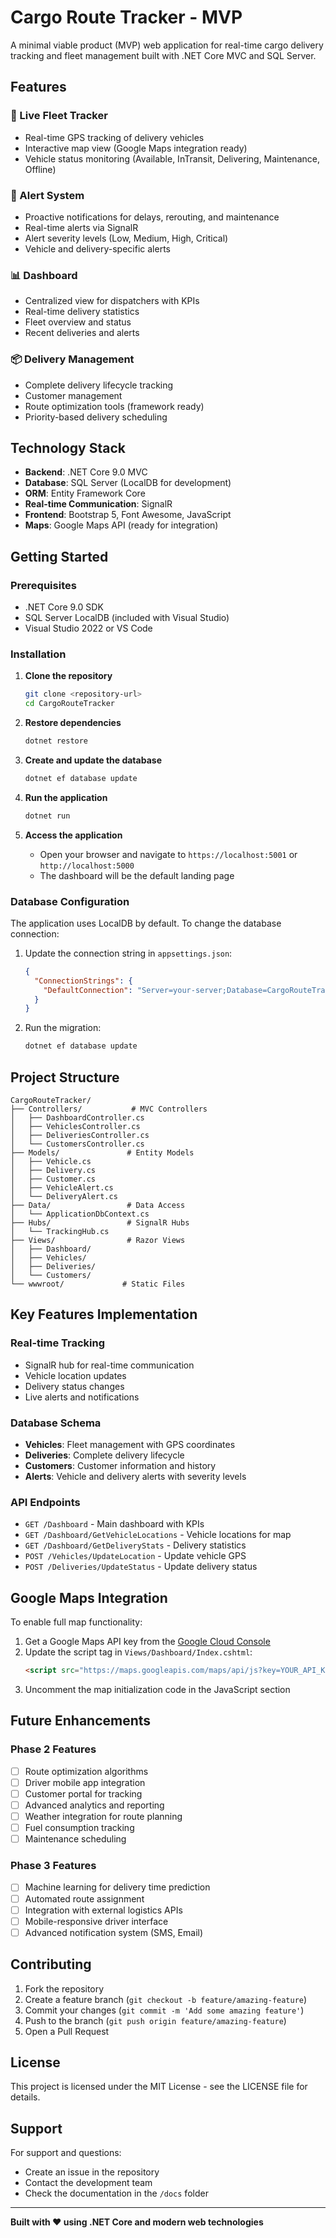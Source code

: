 # Cargo Route Tracker - MVP

A minimal viable product (MVP) web application for real-time cargo delivery tracking and fleet management built with .NET Core MVC and SQL Server.

## Features

### 🚛 Live Fleet Tracker
- Real-time GPS tracking of delivery vehicles
- Interactive map view (Google Maps integration ready)
- Vehicle status monitoring (Available, InTransit, Delivering, Maintenance, Offline)

### 🚨 Alert System
- Proactive notifications for delays, rerouting, and maintenance
- Real-time alerts via SignalR
- Alert severity levels (Low, Medium, High, Critical)
- Vehicle and delivery-specific alerts

### 📊 Dashboard
- Centralized view for dispatchers with KPIs
- Real-time delivery statistics
- Fleet overview and status
- Recent deliveries and alerts

### 📦 Delivery Management
- Complete delivery lifecycle tracking
- Customer management
- Route optimization tools (framework ready)
- Priority-based delivery scheduling

## Technology Stack

- **Backend**: .NET Core 9.0 MVC
- **Database**: SQL Server (LocalDB for development)
- **ORM**: Entity Framework Core
- **Real-time Communication**: SignalR
- **Frontend**: Bootstrap 5, Font Awesome, JavaScript
- **Maps**: Google Maps API (ready for integration)

## Getting Started

### Prerequisites

- .NET Core 9.0 SDK
- SQL Server LocalDB (included with Visual Studio)
- Visual Studio 2022 or VS Code

### Installation

1. **Clone the repository**
   ```bash
   git clone <repository-url>
   cd CargoRouteTracker
   ```

2. **Restore dependencies**
   ```bash
   dotnet restore
   ```

3. **Create and update the database**
   ```bash
   dotnet ef database update
   ```

4. **Run the application**
   ```bash
   dotnet run
   ```

5. **Access the application**
   - Open your browser and navigate to `https://localhost:5001` or `http://localhost:5000`
   - The dashboard will be the default landing page

### Database Configuration

The application uses LocalDB by default. To change the database connection:

1. Update the connection string in `appsettings.json`:
   ```json
   {
     "ConnectionStrings": {
       "DefaultConnection": "Server=your-server;Database=CargoRouteTracker;Trusted_Connection=true;MultipleActiveResultSets=true"
     }
   }
   ```

2. Run the migration:
   ```bash
   dotnet ef database update
   ```

## Project Structure

```
CargoRouteTracker/
├── Controllers/           # MVC Controllers
│   ├── DashboardController.cs
│   ├── VehiclesController.cs
│   ├── DeliveriesController.cs
│   └── CustomersController.cs
├── Models/               # Entity Models
│   ├── Vehicle.cs
│   ├── Delivery.cs
│   ├── Customer.cs
│   ├── VehicleAlert.cs
│   └── DeliveryAlert.cs
├── Data/                 # Data Access
│   └── ApplicationDbContext.cs
├── Hubs/                 # SignalR Hubs
│   └── TrackingHub.cs
├── Views/                # Razor Views
│   ├── Dashboard/
│   ├── Vehicles/
│   ├── Deliveries/
│   └── Customers/
└── wwwroot/             # Static Files
```

## Key Features Implementation

### Real-time Tracking
- SignalR hub for real-time communication
- Vehicle location updates
- Delivery status changes
- Live alerts and notifications

### Database Schema
- **Vehicles**: Fleet management with GPS coordinates
- **Deliveries**: Complete delivery lifecycle
- **Customers**: Customer information and history
- **Alerts**: Vehicle and delivery alerts with severity levels

### API Endpoints
- `GET /Dashboard` - Main dashboard with KPIs
- `GET /Dashboard/GetVehicleLocations` - Vehicle locations for map
- `GET /Dashboard/GetDeliveryStats` - Delivery statistics
- `POST /Vehicles/UpdateLocation` - Update vehicle GPS
- `POST /Deliveries/UpdateStatus` - Update delivery status

## Google Maps Integration

To enable full map functionality:

1. Get a Google Maps API key from the [Google Cloud Console](https://console.cloud.google.com/)
2. Update the script tag in `Views/Dashboard/Index.cshtml`:
   ```html
   <script src="https://maps.googleapis.com/maps/api/js?key=YOUR_API_KEY&libraries=geometry"></script>
   ```
3. Uncomment the map initialization code in the JavaScript section

## Future Enhancements

### Phase 2 Features
- [ ] Route optimization algorithms
- [ ] Driver mobile app integration
- [ ] Customer portal for tracking
- [ ] Advanced analytics and reporting
- [ ] Weather integration for route planning
- [ ] Fuel consumption tracking
- [ ] Maintenance scheduling

### Phase 3 Features
- [ ] Machine learning for delivery time prediction
- [ ] Automated route assignment
- [ ] Integration with external logistics APIs
- [ ] Mobile-responsive driver interface
- [ ] Advanced notification system (SMS, Email)

## Contributing

1. Fork the repository
2. Create a feature branch (`git checkout -b feature/amazing-feature`)
3. Commit your changes (`git commit -m 'Add some amazing feature'`)
4. Push to the branch (`git push origin feature/amazing-feature`)
5. Open a Pull Request

## License

This project is licensed under the MIT License - see the LICENSE file for details.

## Support

For support and questions:
- Create an issue in the repository
- Contact the development team
- Check the documentation in the `/docs` folder

---

**Built with ❤️ using .NET Core and modern web technologies** 